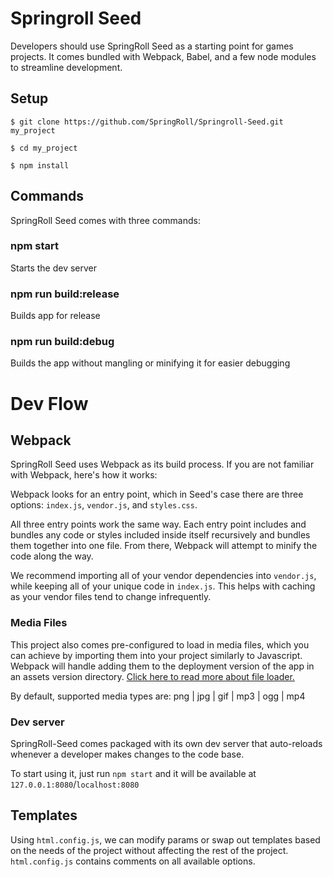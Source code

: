 # Springroll Seed

Developers should use SpringRoll Seed as a starting point for games projects. It comes bundled with Webpack, Babel, and a few node modules to streamline development.

## Setup

```
$ git clone https://github.com/SpringRoll/Springroll-Seed.git my_project

$ cd my_project

$ npm install
```

## Commands

SpringRoll Seed comes with three commands:

### npm start

Starts the dev server

### npm run build:release

Builds app for release

### npm run build:debug

Builds the app without mangling or minifying it for easier debugging

# Dev Flow

## Webpack

SpringRoll Seed uses Webpack as its build process. If you are not familiar with Webpack, here's how it works:

Webpack looks for an entry point, which in Seed's case there are three options: `index.js`, `vendor.js`, and `styles.css`.

All three entry points work the same way. Each entry point includes and bundles any code or styles included inside itself recursively and bundles them together into one file. From there, Webpack will attempt to minify the code along the way.

We recommend importing all of your vendor dependencies into `vendor.js`, while keeping all of your unique code in `index.js`. This helps with caching as your vendor files tend to change infrequently.

### Media Files

This project also comes pre-configured to load in media files, which you can achieve by importing them into your project similarly to Javascript. Webpack will handle adding them to the deployment version of the app in an assets version directory.
[Click here to read more about file loader.](https://github.com/webpack-contrib/file-loader)

By default, supported media types are: png | jpg | gif | mp3 | ogg | mp4

### Dev server

SpringRoll-Seed comes packaged with its own dev server that auto-reloads whenever a developer makes changes to the code base.

To start using it, just run `npm start` and it will be available at `127.0.0.1:8080`/`localhost:8080`

## Templates

Using `html.config.js`, we can modify params or swap out templates based on the needs of the project without affecting the rest of the project. `html.config.js` contains comments on all available options.
